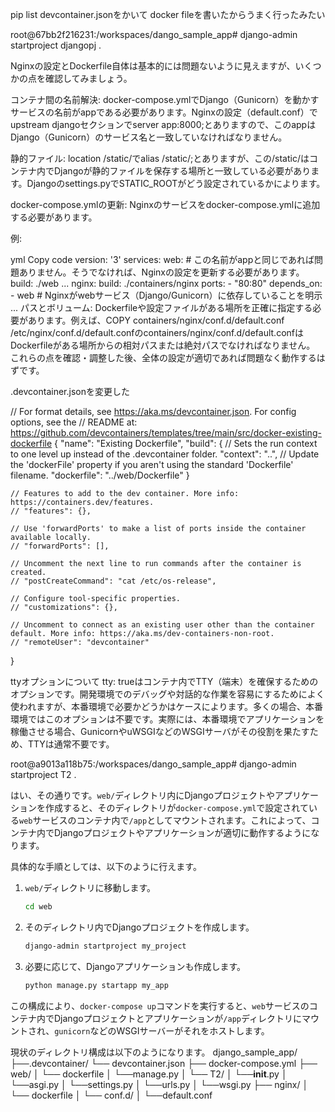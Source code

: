 pip list
devcontainer.jsonをかいて
docker fileを書いたからうまく行ったみたい

root@67bb2f216231:/workspaces/dango_sample_app# django-admin  startproject djangopj .

Nginxの設定とDockerfile自体は基本的には問題ないように見えますが、いくつかの点を確認してみましょう。

コンテナ間の名前解決: docker-compose.ymlでDjango（Gunicorn）を動かすサービスの名前がappである必要があります。Nginxの設定（default.conf）でupstream djangoセクションでserver app:8000;とありますので、このappはDjango（Gunicorn）のサービス名と一致していなければなりません。

静的ファイル: location /static/でalias /static/;とありますが、この/static/はコンテナ内でDjangoが静的ファイルを保存する場所と一致している必要があります。Djangoのsettings.pyでSTATIC_ROOTがどう設定されているかによります。

docker-compose.ymlの更新: Nginxのサービスをdocker-compose.ymlに追加する必要があります。

例:

yml
Copy code
version: '3'
services:
  web: # この名前がappと同じであれば問題ありません。そうでなければ、Nginxの設定を更新する必要があります。
    build: ./web
    ...
  nginx:
    build: ./containers/nginx
    ports:
      - "80:80"
    depends_on:
      - web # Nginxがwebサービス（Django/Gunicorn）に依存していることを明示
  ...
パスとボリューム: Dockerfileや設定ファイルがある場所を正確に指定する必要があります。例えば、COPY containers/nginx/conf.d/default.conf /etc/nginx/conf.d/default.confのcontainers/nginx/conf.d/default.confはDockerfileがある場所からの相対パスまたは絶対パスでなければなりません。
これらの点を確認・調整した後、全体の設定が適切であれば問題なく動作するはずです。

.devcontainer.jsonを変更した

// For format details, see https://aka.ms/devcontainer.json. For config options, see the
// README at: https://github.com/devcontainers/templates/tree/main/src/docker-existing-dockerfile
{
	"name": "Existing Dockerfile",
	"build": {
		// Sets the run context to one level up instead of the .devcontainer folder.
		"context": "..",
		// Update the 'dockerFile' property if you aren't using the standard 'Dockerfile' filename.
		"dockerfile": "../web/Dockerfile"
	}

	// Features to add to the dev container. More info: https://containers.dev/features.
	// "features": {},

	// Use 'forwardPorts' to make a list of ports inside the container available locally.
	// "forwardPorts": [],

	// Uncomment the next line to run commands after the container is created.
	// "postCreateCommand": "cat /etc/os-release",

	// Configure tool-specific properties.
	// "customizations": {},

	// Uncomment to connect as an existing user other than the container default. More info: https://aka.ms/dev-containers-non-root.
	// "remoteUser": "devcontainer"
}


ttyオプションについて
tty: trueはコンテナ内でTTY（端末）を確保するためのオプションです。開発環境でのデバッグや対話的な作業を容易にするためによく使われますが、本番環境で必要かどうかはケースによります。多くの場合、本番環境ではこのオプションは不要です。実際には、本番環境でアプリケーションを稼働させる場合、GunicornやuWSGIなどのWSGIサーバがその役割を果たすため、TTYは通常不要です。

root@a9013a118b75:/workspaces/dango_sample_app# django-admin startproject T2 .

はい、その通りです。`web/`ディレクトリ内にDjangoプロジェクトやアプリケーションを作成すると、そのディレクトリが`docker-compose.yml`で設定されている`web`サービスのコンテナ内で`/app`としてマウントされます。これによって、コンテナ内でDjangoプロジェクトやアプリケーションが適切に動作するようになります。

具体的な手順としては、以下のように行えます。

1. `web/`ディレクトリに移動します。
    ```bash
    cd web
    ```
   
2. そのディレクトリ内でDjangoプロジェクトを作成します。
    ```bash
    django-admin startproject my_project
    ```

3. 必要に応じて、Djangoアプリケーションも作成します。
    ```bash
    python manage.py startapp my_app
    ```

この構成により、`docker-compose up`コマンドを実行すると、`web`サービスのコンテナ内でDjangoプロジェクトとアプリケーションが`/app`ディレクトリにマウントされ、`gunicorn`などのWSGIサーバーがそれをホストします。

現状のディレクトリ構成は以下のようになります。
django_sample_app/
├──.devcontainer/
└── devcontainer.json
├── docker-compose.yml
├── web/
│   └── dockerfile
│   └──manage.py
│   └── T2/
│       └──__init__.py
│       └──asgi.py
│       └──settings.py
│       └──urls.py
│       └──wsgi.py
├── nginx/
│   └── dockerfile
│   └── conf.d/
│         └──default.conf

